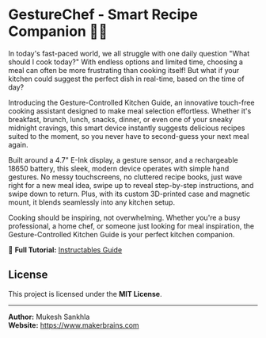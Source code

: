 # GestureChef - Smart Recipe Companion 🍳👋  

In today's fast-paced world, we all struggle with one daily question "What should I cook today?" With endless options and limited time, choosing a meal can often be more frustrating than cooking itself! But what if your kitchen could suggest the perfect dish in real-time, based on the time of day?

Introducing the Gesture-Controlled Kitchen Guide, an innovative touch-free cooking assistant designed to make meal selection effortless. Whether it's breakfast, brunch, lunch, snacks, dinner, or even one of your sneaky midnight cravings, this smart device instantly suggests delicious recipes suited to the moment, so you never have to second-guess your next meal again.

Built around a 4.7" E-Ink display, a gesture sensor, and a rechargeable 18650 battery, this sleek, modern device operates with simple hand gestures. No messy touchscreens, no cluttered recipe books, just wave right for a new meal idea, swipe up to reveal step-by-step instructions, and swipe down to return. Plus, with its custom 3D-printed case and magnetic mount, it blends seamlessly into any kitchen setup.

Cooking should be inspiring, not overwhelming. Whether you're a busy professional, a home chef, or someone just looking for meal inspiration, the Gesture-Controlled Kitchen Guide is your perfect kitchen companion. 

🔗 **Full Tutorial:** [Instructables Guide](https://www.instructables.com/GestureChef-Smart-Recipe-Companion/)  

## License
This project is licensed under the **MIT License**.

---
**Author:** Mukesh Sankhla  
**Website:** https://www.makerbrains.com
